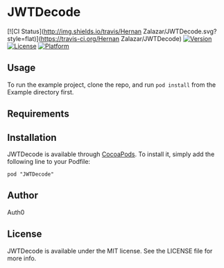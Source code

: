 # JWTDecode

[![CI Status](http://img.shields.io/travis/Hernan Zalazar/JWTDecode.svg?style=flat)](https://travis-ci.org/Hernan Zalazar/JWTDecode)
[![Version](https://img.shields.io/cocoapods/v/JWTDecode.svg?style=flat)](http://cocoadocs.org/docsets/JWTDecode)
[![License](https://img.shields.io/cocoapods/l/JWTDecode.svg?style=flat)](http://cocoadocs.org/docsets/JWTDecode)
[![Platform](https://img.shields.io/cocoapods/p/JWTDecode.svg?style=flat)](http://cocoadocs.org/docsets/JWTDecode)

## Usage

To run the example project, clone the repo, and run `pod install` from the Example directory first.

## Requirements

## Installation

JWTDecode is available through [CocoaPods](http://cocoapods.org). To install
it, simply add the following line to your Podfile:

    pod "JWTDecode"

## Author

Auth0

## License

JWTDecode is available under the MIT license. See the LICENSE file for more info.

